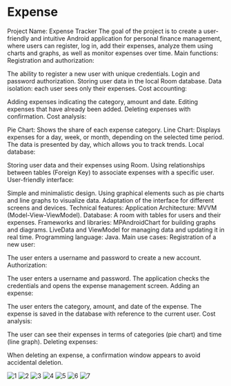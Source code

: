 # Expense
Project Name: Expense Tracker  The goal of the project is to create a user-friendly and intuitive Android application for personal finance management, where users can register, log in, add their expenses, analyze them using charts and graphs, as well as monitor expenses over time.
Main functions:
Registration and authorization:

The ability to register a new user with unique credentials.
Login and password authorization.
Storing user data in the local Room database.
Data isolation: each user sees only their expenses.
Cost accounting:

Adding expenses indicating the category, amount and date.
Editing expenses that have already been added.
Deleting expenses with confirmation.
Cost analysis:

Pie Chart:
Shows the share of each expense category.
Line Chart:
Displays expenses for a day, week, or month, depending on the selected time period.
The data is presented by day, which allows you to track trends.
Local database:

Storing user data and their expenses using Room.
Using relationships between tables (Foreign Key) to associate expenses with a specific user.
User-friendly interface:

Simple and minimalistic design.
Using graphical elements such as pie charts and line graphs to visualize data.
Adaptation of the interface for different screens and devices.
Technical features:
Application Architecture: MVVM (Model-View-ViewModel).
Database: A room with tables for users and their expenses.
Frameworks and libraries:
MPAndroidChart for building graphs and diagrams.
LiveData and ViewModel for managing data and updating it in real time.
Programming language: Java.
Main use cases:
Registration of a new user:

The user enters a username and password to create a new account.
Authorization:

The user enters a username and password.
The application checks the credentials and opens the expense management screen.
Adding an expense:

The user enters the category, amount, and date of the expense.
The expense is saved in the database with reference to the current user.
Cost analysis:

The user can see their expenses in terms of categories (pie chart) and time (line graph).
Deleting expenses:

When deleting an expense, a confirmation window appears to avoid accidental deletion.

![1](https://github.com/user-attachments/assets/209fa43d-c588-452e-97d9-e27d64d48cd7)
![2](https://github.com/user-attachments/assets/1bd56bc0-9739-48fe-aba9-397bd8f4dc13)
![3](https://github.com/user-attachments/assets/7f55ac34-4c1d-4827-b812-ca23757b14b2)
![4](https://github.com/user-attachments/assets/902ff366-982a-4c0b-aaa7-accade316e5f)
![5](https://github.com/user-attachments/assets/4d9a6fd9-1eba-48eb-8473-956da085fc7f)
![6](https://github.com/user-attachments/assets/35c3b698-c96b-4727-9278-758715ef3a0d)
![7](https://github.com/user-attachments/assets/10aa826e-f1fc-4aa8-941b-65588e9f830c)

